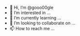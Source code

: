 - 👋 Hi, I’m @gooo00gle
- 👀 I’m interested in ...
- 🌱 I’m currently learning ...
- 💞️ I’m looking to collaborate on ...
- 📫 How to reach me ...

<!---
gooo00gle/gooo00gle is a ✨ special ✨ repository because its `README.md` (this file) appears on your GitHub profile.
You can click the Preview link to take a look at your changes.
--->

